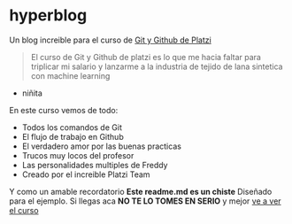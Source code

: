 # hyperblog 
Un blog increible para el curso de [Git y Github de Platzi](https://platzi.com/cursos/git-github/ "Git y Github de Platzi")
> El curso de Git y Github de platzi es lo que me hacia faltar para triplicar mi salario y lanzarme a la industria de tejido de lana sintetica con machine learning
- niñita

En este curso vemos de todo:
- Todos los comandos de Git
- El flujo de trabajo en Github
- El verdadero amor por las buenas practicas
- Trucos muy locos del profesor
- Las personalidades multiples de Freddy
- Creado por el increible Platzi Team

Y como un amable recordatorio **Este readme.md es un chiste** Diseñado para el ejemplo. Si llegas aca **NO TE LO TOMES EN SERIO** y mejor [ve a ver el curso](https://platzi.com/clases/1557-git-github/19977-readmemd-es-una-excelente-practica/ "ve a ver el curso")